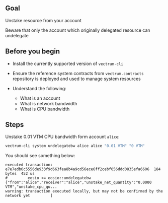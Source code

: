## Goal

Unstake resource from your account

Beware that only the account which originally delegated resource can undelegate

## Before you begin

* Install the currently supported version of `vectrum-cli`

* Ensure the reference system contracts from `vectrum.contracts` repository is deployed and used to manage system resources

* Understand the following:
  * What is an account
  * What is network bandwidth
  * What is CPU bandwidth

## Steps

Unstake 0.01 VTM CPU bandwidth form account `alice`:

```sh
vectrum-cli system undelegatebw alice alice "0.01 VTM" "0 VTM"
```

You should see something below:

```console
executed transaction: e7e7edb6c5556de933f9d663fea8b4a9cd56ece6ff2cebf056ddd0835efa6606  184 bytes  452 us
#         eosio <= eosio::undelegatebw          {"from":"alice","receiver":"alice","unstake_net_quantity":"0.0000 VTM","unstake_cpu_qu...
warning: transaction executed locally, but may not be confirmed by the network yet         ]
```
